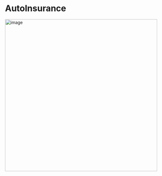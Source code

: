 # AutoInsurance

<img width="503" alt="image" src="https://github.com/user-attachments/assets/d8e3148a-a301-4393-81b0-379bdfccb06d">
